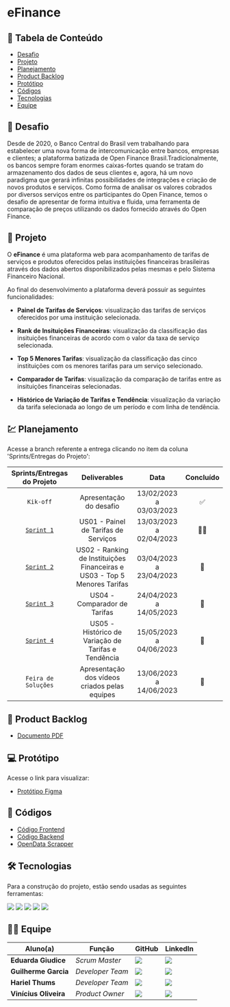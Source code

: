 # eFinance

## 📑 Tabela de Conteúdo

* [Desafio](https://github.com/cluster-8/eFinance#-desafio)
* [Projeto](https://github.com/cluster-8/eFinance#-projeto)
* [Planejamento](https://github.com/cluster-8/eFinance#-planejamento)
* [Product Backlog](https://github.com/cluster-8/eFinance#-product-backlog)
* [Protótipo](https://github.com/cluster-8/eFinance#-protótipo)
* [Códigos](https://github.com/cluster-8/eFinance#-códigos)
* [Tecnologias](https://github.com/cluster-8/eFinance#-tecnologias)
* [Equipe](https://github.com/cluster-8/eFinance#-equipe)

## 📌 Desafio

Desde de 2020, o Banco Central do Brasil vem trabalhando para estabelecer uma nova forma de intercomunicação entre bancos, empresas e clientes; a plataforma batizada de Open Finance Brasil.Tradicionalmente, os bancos sempre foram enormes caixas-fortes quando se tratam do armazenamento dos dados de seus clientes e, agora, há um novo paradigma que gerará infinitas possibilidades de integrações e criação de novos produtos e serviços. Como forma de analisar os valores cobrados por diversos serviços entre os participantes do Open Finance, temos o desafio de apresentar de forma intuitiva e fluida, uma ferramenta de comparação de preços utilizando os dados fornecido através do Open Finance.

## 🏁 Projeto

O **eFinance** é uma plataforma web para acompanhamento de tarifas de serviços e produtos oferecidos pelas instituições financeiras brasileiras através dos dados abertos disponibilizados pelas mesmas e pelo Sistema Financeiro Nacional.

Ao final do desenvolvimento a plataforma deverá possuir as seguintes funcionalidades:

* **Painel de Tarifas de Serviços**: visualização das tarifas de serviços oferecidos por uma instituição selecionada.

* **Rank de Insituições Financeiras**: visualização da classificação das insituições financeiras de acordo com o valor da taxa de serviço selecionada.

* **Top 5 Menores Tarifas**: visualização da classificação das cinco instituições com os menores tarifas para um serviço selecionado.

* **Comparador de Tarifas**: visualização da comparação de tarifas entre as insituições financeiras selecionadas.

* **Histórico de Variação de Tarifas e Tendência**: visualização da variação da tarifa selecionada ao longo de um período e com linha de tendência.

## 💹 Planejamento

Acesse a branch referente a entrega clicando no item da coluna 'Sprints/Entregas do Projeto':

| Sprints/Entregas do Projeto |                   Deliverables                    |          Data           | Concluído |
| :-------------------------: | :-----------------------------------------------: | :---------------------: | :-------: |
|          `Kik-off`          |              Apresentação do desafio              | 13/02/2023 a 03/03/2023 |     ✅    |
|       [`Sprint 1`]()        | US01 - Painel de Tarifas de Serviços | 13/03/2023 a 02/04/2023 |   👨‍💻      |
|         [`Sprint 2`]()          | US02 - Ranking de Instituições Financeiras e US03 - Top 5 Menores Tarifas | 03/04/2023 a 23/04/2023 |   🚧      |
|         [`Sprint 3`]()          | US04 - Comparador de Tarifas| 24/04/2023 a 14/05/2023 |    🚧     |
|         [`Sprint 4`]()          | US05 - Histórico de Variação de Tarifas e Tendência | 15/05/2023 a 04/06/2023 |    🚧     |
|     `Feira de Soluções`     |   Apresentação dos vídeos criados pelas equipes   |      13/06/2023 a 14/06/2023       |    🚧     |


## 📃 Product Backlog

* [Documento PDF](https://github.com/cluster-8/eFinance/blob/main/docs/v01_c4e_eFinance_-_Product_Backlog.pdf)

## 💻 Protótipo

Acesse o link para visualizar:

* [Protótipo Figma]()

## 📃 Códigos

* [Código Frontend](https://github.com/cluster-8/eFinance-front)
* [Código Backend](https://github.com/cluster-8/eFinance-api)
* [OpenData Scrapper](https://github.com/cluster-8/eFinance-odata-scrapper)

## 🛠 Tecnologias

Para a construção do projeto, estão sendo usadas as seguintes ferramentas:

<img src= "https://img.shields.io/badge/Vue.js-35495E?style=for-the-badge&logo=vuedotjs&logoColor=4FC08D">
<img src="https://img.shields.io/badge/Vite-B73BFE?style=for-the-badge&logo=vite&logoColor=FFD62E">
<img src="https://img.shields.io/badge/java-%23ED8B00.svg?style=for-the-badge&logo=java&logoColor=white">
<img src="https://img.shields.io/badge/Python-FFD43B?style=for-the-badge&logo=python&logoColor=blue">
<img src="https://img.shields.io/badge/PostgreSQL-316192?style=for-the-badge&logo=postgresql&logoColor=white">
  
## 👨‍💻 Equipe

| Aluno(a)              | Função             | GitHub                                                              | LinkedIn                                                                                          |
| --------------------- | ------------------ | ------------------------------------------------------------------- | ------------------------------------------------------------------------------------------------- |                               
| **Eduarda Giudice**           | _Scrum Master_     | [![](https://bit.ly/3f9Xo0P)](https://github.com/EduardaGiudice)    | ![](https://bit.ly/2P1ZogM)     |
| **Guilherme Garcia**         | _Developer Team_   | [![](https://bit.ly/3f9Xo0P)](https://github.com/guilherme4garcia) | [![](https://bit.ly/2P1ZogM)](https://www.linkedin.com/in/guilherme-garcia-dev?original_referer=https%3A%2F%2Fgithub.com%2F) |
| **Hariel Thums**      | _Developer Team_ | [![](https://bit.ly/3f9Xo0P)](https://github.com/HarielThums)       | [![](https://bit.ly/2P1ZogM)](https://bit.ly/3f9bjUH)                                             |
| **Vinícius Oliveira** | _Product Owner_    | [![](https://bit.ly/3f9Xo0P)](https://github.com/vinicius-hso)      | [![](https://bit.ly/2P1ZogM)](https://bit.ly/3fdl0BE)                                             |
